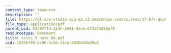 ```yaml
---
content_type: resource
description: ''
file: https://ol-ocw-studio-app-qa.s3.amazonaws.com/courses/17-874-quantitative-research-methods-multivariate-spring-2004/1519b794dc96bc5b21ca8020d44b29d0_stats_3_note_04.pdf
file_type: application/pdf
parent_uid: b43927fd-11dd-2e91-dace-6fd255d50af9
resourcetype: Document
title: stats_3_note_04.pdf
uid: 1519b794-dc96-bc5b-21ca-8020d44b29d0
---
```

